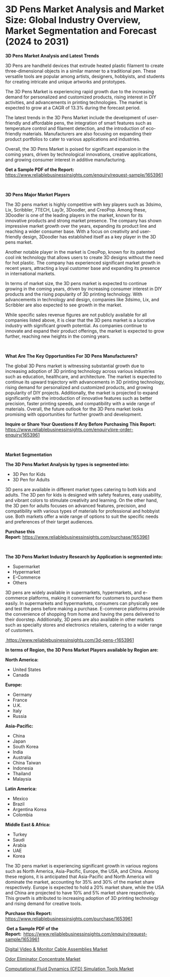<p><h1>3D Pens Market Analysis and Market Size: Global Industry Overview, Market Segmentation and Forecast (2024 to 2031)</h1></p><p><strong>3D Pens Market Analysis and Latest Trends</strong></p>
<p><p>3D Pens are handheld devices that extrude heated plastic filament to create three-dimensional objects in a similar manner to a traditional pen. These versatile tools are popular among artists, designers, hobbyists, and students for creating intricate and unique artworks and prototypes. </p><p>The 3D Pens Market is experiencing rapid growth due to the increasing demand for personalized and customized products, rising interest in DIY activities, and advancements in printing technologies. The market is expected to grow at a CAGR of 13.3% during the forecast period. </p><p>The latest trends in the 3D Pens Market include the development of user-friendly and affordable pens, the integration of smart features such as temperature control and filament detection, and the introduction of eco-friendly materials. Manufacturers are also focusing on expanding their product portfolios to cater to various applications and industries. </p><p>Overall, the 3D Pens Market is poised for significant expansion in the coming years, driven by technological innovations, creative applications, and growing consumer interest in additive manufacturing.</p></p>
<p><strong>Get a Sample PDF of the Report:&nbsp;</strong> <a href="https://www.reliablebusinessinsights.com/enquiry/request-sample/1653961">https://www.reliablebusinessinsights.com/enquiry/request-sample/1653961</a></p>
<p>&nbsp;</p>
<p><strong>3D Pens Major Market Players</strong></p>
<p><p>The 3D pens market is highly competitive with key players such as 3dsimo, Lix, Scribbler, 7TECH, Lay3r, 3Doodler, and CreoPop. Among these, 3Doodler is one of the leading players in the market, known for its innovative products and strong market presence. The company has shown impressive market growth over the years, expanding its product line and reaching a wider consumer base. With a focus on creativity and user-friendly design, 3Doodler has established itself as a key player in the 3D pens market.</p><p>Another notable player in the market is CreoPop, known for its patented cool ink technology that allows users to create 3D designs without the need for hot plastic. The company has experienced significant market growth in recent years, attracting a loyal customer base and expanding its presence in international markets.</p><p>In terms of market size, the 3D pens market is expected to continue growing in the coming years, driven by increasing consumer interest in DIY products and the rising popularity of 3D printing technology. With advancements in technology and design, companies like 3dsimo, Lix, and Scribbler are also expected to see growth in the market.</p><p>While specific sales revenue figures are not publicly available for all companies listed above, it is clear that the 3D pens market is a lucrative industry with significant growth potential. As companies continue to innovate and expand their product offerings, the market is expected to grow further, reaching new heights in the coming years.</p></p>
<p>&nbsp;</p>
<p><strong>What Are The Key Opportunities For 3D Pens Manufacturers?</strong></p>
<p><p>The global 3D Pens market is witnessing substantial growth due to increasing adoption of 3D printing technology across various industries such as education, healthcare, and architecture. The market is expected to continue its upward trajectory with advancements in 3D printing technology, rising demand for personalized and customized products, and growing popularity of DIY projects. Additionally, the market is projected to expand significantly with the introduction of innovative features such as better precision, faster printing speeds, and compatibility with a wide range of materials. Overall, the future outlook for the 3D Pens market looks promising with opportunities for further growth and development.</p></p>
<p><strong>Inquire or Share Your Questions If Any Before Purchasing This Report:</strong> <a href="https://www.reliablebusinessinsights.com/enquiry/pre-order-enquiry/1653961">https://www.reliablebusinessinsights.com/enquiry/pre-order-enquiry/1653961</a></p>
<p>&nbsp;</p>
<p><strong>Market Segmentation</strong></p>
<p><strong>The 3D Pens Market Analysis by types is segmented into:</strong></p>
<p><ul><li>3D Pen for Kids</li><li>3D Pen for Adults</li></ul></p>
<p><p>3D pens are available in different market types catering to both kids and adults. The 3D pen for kids is designed with safety features, easy usability, and vibrant colors to stimulate creativity and learning. On the other hand, the 3D pen for adults focuses on advanced features, precision, and compatibility with various types of materials for professional and hobbyist use. Both markets offer a wide range of options to suit the specific needs and preferences of their target audiences.</p></p>
<p><strong>Purchase this Report:&nbsp;</strong><a href="https://www.reliablebusinessinsights.com/purchase/1653961">https://www.reliablebusinessinsights.com/purchase/1653961</a></p>
<p>&nbsp;</p>
<p><strong>The 3D Pens Market Industry Research by Application is segmented into:</strong></p>
<p><ul><li>Supermarket</li><li>Hypermarket</li><li>E-Commerce</li><li>Others</li></ul></p>
<p><p>3D pens are widely available in supermarkets, hypermarkets, and e-commerce platforms, making it convenient for customers to purchase them easily. In supermarkets and hypermarkets, consumers can physically see and test the pens before making a purchase. E-commerce platforms provide the convenience of shopping from home and having the pens delivered to their doorstep. Additionally, 3D pens are also available in other markets such as specialty stores and electronics retailers, catering to a wider range of customers.</p></p>
<p><a href="https://www.reliablebusinessinsights.com/3d-pens-r1653961">&nbsp;https://www.reliablebusinessinsights.com/3d-pens-r1653961</a></p>
<p><strong>In terms of Region, the 3D Pens Market Players available by Region are:</strong></p>
<p>
    <p> <strong> North America: </strong>
        <ul>
            <li>United States</li>
            <li>Canada</li>
        </ul>
        </p> 
    <p> <strong> Europe: </strong>
        <ul>
            <li>Germany</li>
            <li>France</li>
            <li>U.K.</li>
            <li>Italy</li>
            <li>Russia</li>
        </ul>
        </p> 
    <p> <strong> Asia-Pacific: </strong>
        <ul>
            <li>China</li>
            <li>Japan</li>
            <li>South Korea</li>
            <li>India</li>
            <li>Australia</li>
            <li>China Taiwan</li>
            <li>Indonesia</li>
            <li>Thailand</li>
            <li>Malaysia</li>
        </ul>
        </p> 
    <p> <strong> Latin America: </strong>
        <ul>
            <li>Mexico</li>
            <li>Brazil</li>
            <li>Argentina Korea</li>
            <li>Colombia</li>
        </ul>
        </p> 
    <p> <strong> Middle East & Africa: </strong>
        <ul>
            <li>Turkey</li>
            <li>Saudi</li>
            <li>Arabia</li>
            <li>UAE</li>
            <li>Korea</li>
        </ul>
    </p>
    </p>
<p><p>The 3D pens market is experiencing significant growth in various regions such as North America, Asia-Pacific, Europe, the USA, and China. Among these regions, it is anticipated that Asia-Pacific and North America will dominate the market, accounting for 35% and 30% of the market share respectively. Europe is expected to hold a 20% market share, while the USA and China are projected to have 10% and 5% market share respectively. This growth is attributed to increasing adoption of 3D printing technology and rising demand for creative tools.</p></p>
<p><strong>Purchase this Report: </strong><a href="https://www.reliablebusinessinsights.com/purchase/1653961">https://www.reliablebusinessinsights.com/purchase/1653961</a></p>
<p>&nbsp;<strong>Get a Sample PDF of the Report:&nbsp;&nbsp;</strong><a href="https://www.reliablebusinessinsights.com/enquiry/request-sample/1653961">https://www.reliablebusinessinsights.com/enquiry/request-sample/1653961</a></p>
<p><strong></strong></p>
<p><p><a href="https://www.linkedin.com/pulse/global-digital-video-amp-monitor-cable-assemblies-market-3ifee?trackingId=BGdqIw6lfj4MjngRgUHABw%3D%3D">Digital Video & Monitor Cable Assemblies Market</a></p><p><a href="https://www.linkedin.com/pulse/insights-odor-eliminator-concentrate-market-players-size-ipule?trackingId=7ia09s0yXf1jkjAYSU2sJA%3D%3D">Odor Eliminator Concentrate Market</a></p><p><a href="https://www.linkedin.com/pulse/comprehensive-analysis-global-computational-fluid-dynamics-gpfle?trackingId=nax1EdG6ycBAY2PwgcFllQ%3D%3D">Computational Fluid Dynamics (CFD) Simulation Tools Market</a></p></p>